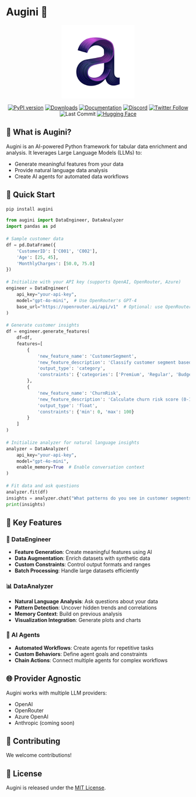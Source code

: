 # Augini 🤖

<p align="center">
  <img src="docs/assets/images/logo_augini.png" alt="augini logo" width="200"/>
</p>

<div align="center">
  
[![PyPI version](https://badge.fury.io/py/augini.svg)](https://badge.fury.io/py/augini) 
[![Downloads](https://static.pepy.tech/badge/augini)](https://pepy.tech/project/augini)
[![Documentation](https://img.shields.io/badge/docs-augini-blue)](https://tabularis-ai.github.io/augini/)
[![Discord](https://img.shields.io/discord/1310217643520819251?color=7289da&label=Discord&logo=discord&logoColor=ffffff)](https://discord.com/channels/1310217643520819251/)
[![Twitter Follow](https://img.shields.io/twitter/follow/tabularis_ai?style=social)](https://x.com/tabularis_ai)
![Last Commit](https://img.shields.io/github/last-commit/tabularis-ai/augini)
[![Hugging Face](https://img.shields.io/badge/🤗%20Hugging%20Face-white?style=for-the-badge&logo=huggingface&logoColor=black)](https://huggingface.co/tabularisai)

</div>

## 🎯 What is Augini?

Augini is an AI-powered Python framework for tabular data enrichment and analysis. It leverages Large Language Models (LLMs) to:
- Generate meaningful features from your data
- Provide natural language data analysis
- Create AI agents for automated data workflows

## 🚀 Quick Start

```bash
pip install augini
```

```python
from augini import DataEngineer, DataAnalyzer
import pandas as pd

# Sample customer data
df = pd.DataFrame({
    'CustomerID': ['C001', 'C002'],
    'Age': [25, 45],
    'MonthlyCharges': [50.0, 75.0]
})

# Initialize with your API key (supports OpenAI, OpenRouter, Azure)
engineer = DataEngineer(
    api_key="your-api-key",
    model="gpt-4o-mini",  # Use OpenRouter's GPT-4
    base_url="https://openrouter.ai/api/v1"  # Optional: use OpenRouter
)

# Generate customer insights
df = engineer.generate_features(
    df=df,
    features=[
        {
            'new_feature_name': 'CustomerSegment',
            'new_feature_description': 'Classify customer segment based on age and spending',
            'output_type': 'category',
            'constraints': {'categories': ['Premium', 'Regular', 'Budget']}
        },
        {
            'new_feature_name': 'ChurnRisk',
            'new_feature_description': 'Calculate churn risk score (0-100)',
            'output_type': 'float',
            'constraints': {'min': 0, 'max': 100}
        }
    ]
)

# Initialize analyzer for natural language insights
analyzer = DataAnalyzer(
    api_key="your-api-key",
    model="gpt-4o-mini",
    enable_memory=True  # Enable conversation context
)

# Fit data and ask questions
analyzer.fit(df)
insights = analyzer.chat("What patterns do you see in customer segments?")
print(insights)
```

## 🎁 Key Features

### 🔄 DataEngineer
- **Feature Generation**: Create meaningful features using AI
- **Data Augmentation**: Enrich datasets with synthetic data
- **Custom Constraints**: Control output formats and ranges
- **Batch Processing**: Handle large datasets efficiently

### 📊 DataAnalyzer
- **Natural Language Analysis**: Ask questions about your data
- **Pattern Detection**: Uncover hidden trends and correlations
- **Memory Context**: Build on previous analysis
- **Visualization Integration**: Generate plots and charts

### 🤖 AI Agents
- **Automated Workflows**: Create agents for repetitive tasks
- **Custom Behaviors**: Define agent goals and constraints
- **Chain Actions**: Connect multiple agents for complex workflows

## 🌐 Provider Agnostic

Augini works with multiple LLM providers:
- OpenAI
- OpenRouter
- Azure OpenAI
- Anthropic (coming soon)


## 🤝 Contributing

We welcome contributions! 

## 📜 License

Augini is released under the [MIT License](LICENSE).